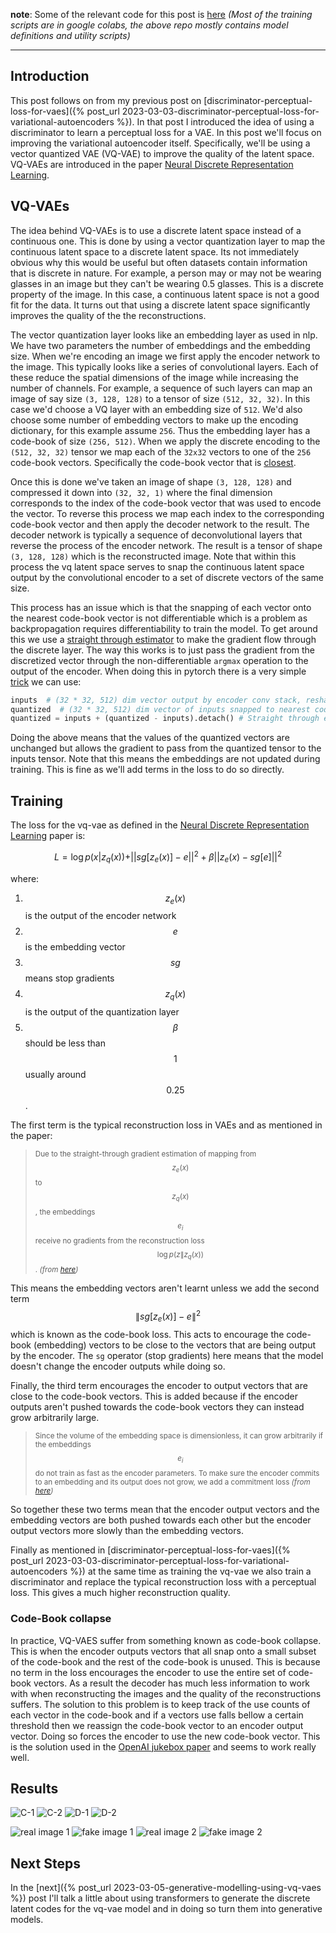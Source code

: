 __note__: Some of the relevant code for this post is [here](https://github.com/mauicv/vaegan) *(Most of the training scripts are in google colabs, the above repo mostly contains model definitions and utility scripts)*

___

## Introduction

This post follows on from my previous post on [discriminator-perceptual-loss-for-vaes]({% post_url 2023-03-03-discriminator-perceptual-loss-for-variational-autoencoders %}). In that post I introduced the idea of using a discriminator to learn a perceptual loss for a VAE. In this post we'll focus on improving the variational autoencoder itself. Specifically, we'll be using a vector quantized VAE (VQ-VAE) to improve the quality of the latent space. VQ-VAEs are introduced in the paper [Neural Discrete Representation Learning](https://arxiv.org/abs/1711.00937).

## VQ-VAEs

The idea behind VQ-VAEs is to use a discrete latent space instead of a continuous one. This is done by using a vector quantization layer to map the continuous latent space to a discrete latent space. Its not immediately obvious why this would be useful but often datasets contain information that is discrete in nature. For example, a person may or may not be wearing glasses in an image but they can't be wearing 0.5 glasses. This is a discrete property of the image. In this case, a continuous latent space is not a good fit for the data. It turns out that using a discrete latent space significantly improves the quality of the the reconstructions.


The vector quantization layer looks like an embedding layer as used in nlp. We have two parameters the number of embeddings and the embedding size. When we're encoding an image we first apply the encoder network to the image. This typically looks like a series of convolutional layers. Each of these reduce the spatial dimensions of the image while increasing the number of channels. For example, a sequence of such layers can map an image of say size `(3, 128, 128)` to a tensor of size `(512, 32, 32)`. In this case we'd choose a VQ layer with an embedding size of `512`. We'd also choose some number of embedding vectors to make up the encoding dictionary, for this example assume `256`. Thus the embedding layer has a code-book of size `(256, 512)`. When we apply the discrete encoding to the `(512, 32, 32)` tensor we map each of the `32x32` vectors to one of the `256` code-book vectors. Specifically the code-book vector that is [closest](https://github.com/mauicv/vaegan/blob/c07da10804fb4b90a099d3c546efbecd93bda1fa/duct/model/latent_spaces/discrete.py#L60).

Once this is done we've taken an image of shape `(3, 128, 128)` and compressed it down into `(32, 32, 1)` where the final dimension corresponds to the index of the code-book vector that was used to encode the vector. To reverse this process we map each index to the corresponding code-book vector and then apply the decoder network to the result. The decoder network is typically a sequence of deconvolutional layers that reverse the process of the encoder network. The result is a tensor of shape `(3, 128, 128)` which is the reconstructed image. Note that within this process the vq latent space serves to snap the continuous latent space output by the convolutional encoder to a set of discrete vectors of the same size.

This process has an issue which is that the snapping of each vector onto the nearest code-book vector is not differentiable which is a problem as backpropagation requires differentiability to train the model. To get around this we use a [straight through estimator](https://hassanaskary.medium.com/intuitive-explanation-of-straight-through-estimators-with-pytorch-implementation-71d99d25d9d0) to make the gradient flow through the discrete layer. The way this works is to just pass the gradient from the discretized vector through the non-differentiable `argmax` operation to the output of the encoder. When doing this in pytorch there is a very simple [trick](https://github.com/mauicv/vaegan/blob/c07da10804fb4b90a099d3c546efbecd93bda1fa/duct/model/latent_spaces/discrete.py#L84) we can use:

```py
inputs  # (32 * 32, 512) dim vector output by encoder conv stack, reshaped and reordered with channel first
quantized  # (32 * 32, 512) dim vector of inputs snapped to nearest code-book vectors
quantized = inputs + (quantized - inputs).detach() # Straight through estimator
```

Doing the above means that the values of the quantized vectors are unchanged but allows the gradient to pass from the quantized tensor to the inputs tensor. Note that this means the embeddings are not updated during training. This is fine as we'll add terms in the loss to do so directly.

## Training

The loss for the vq-vae as defined in the [Neural Discrete Representation Learning](https://arxiv.org/abs/1711.00937) paper is:

$$
L = \log p(x|z_q(x)) + ||sg[z_e(x)] - e||^2 + \beta ||z_e(x) - sg[e]||^2
$$

where:

1. $$z_e(x)$$ is the output of the encoder network
2. $$e$$ is the embedding vector
3. $$sg$$ means stop gradients
4. $$z_q(x)$$ is the output of the quantization layer
5. $$\beta$$ should be less than $$1$$ usually around $$0.25$$. 

The first term is the typical reconstruction loss in VAEs and as mentioned in the paper:

> <sup>Due to the straight-through gradient estimation of mapping from $$z_e(x)$$ to $$z_q(x)$$, the embeddings $$e_i$$ receive no gradients from the reconstruction loss $$\log p(z\|z_q(x))$$. *(from [here](https://arxiv.org/pdf/1711.00937.pdf))*</sup>

This means the embedding vectors aren't learnt unless we add the second term $$\|sg[z_e(x)] - e\|^2$$ which is known as the code-book loss. This acts to encourage the code-book (embedding) vectors to be close to the vectors that are being output by the encoder. The `sg` operator (stop gradients) here means that the model doesn't change the encoder outputs while doing so.

Finally, the third term encourages the encoder to output vectors that are close to the code-book vectors. This is added because if the encoder outputs aren't pushed towards the code-book vectors they can instead grow arbitrarily large.

> <sup>Since the volume of the embedding space is dimensionless, it can grow arbitrarily if the embeddings $$e_i$$ do not train as fast as the encoder parameters. To make sure the encoder commits to an embedding and its output does not grow, we add a commitment loss *(from [here](https://arxiv.org/pdf/1711.00937.pdf))*</sup>

So together these two terms mean that the encoder output vectors and the embedding vectors are both pushed towards each other but the encoder output vectors more slowly than the embedding vectors.

Finally as mentioned in [discriminator-perceptual-loss-for-vaes]({% post_url 2023-03-03-discriminator-perceptual-loss-for-variational-autoencoders %}) at the same time as training the vq-vae we also train a discriminator and replace the typical reconstruction loss with a perceptual loss. This gives a much higher reconstruction quality.

### Code-Book collapse

In practice, VQ-VAES suffer from something known as code-book collapse. This is when the encoder outputs vectors that all snap onto a small subset of the code-book and the rest of the code-book is unused. This is because no term in the loss encourages the encoder to use the entire set of code-book vectors. As a result the decoder has much less information to work with when reconstructing the images and the quality of the reconstructions suffers. The solution to this problem is to keep track of the use counts of each vector in the code-book and if a vectors use falls bellow a certain threshold then we reassign the code-book vector to an encoder output vector. Doing so forces the encoder to use the new code-book vector. This is the solution used in the [OpenAI jukebox paper](https://arxiv.org/pdf/2005.00341.pdf) and seems to work really well.

## Results

![C-1](/posts/vqvaes-and-perceptual-losses/C-1.png)
![C-2](/posts/vqvaes-and-perceptual-losses/C-2.png)
![D-1](/posts/vqvaes-and-perceptual-losses/D-1.png)
![D-2](/posts/vqvaes-and-perceptual-losses/D-2.png)

![real image 1](/posts/vqvaes-and-perceptual-losses/A-real.png) ![fake image 1](/posts/vqvaes-and-perceptual-losses/A-recon.png)
![real image 2](/posts/vqvaes-and-perceptual-losses/B-real.png) ![fake image 2](/posts/vqvaes-and-perceptual-losses/B-recon.png)


## Next Steps

In the [next]({% post_url 2023-03-05-generative-modelling-using-vq-vaes %}) post I'll talk a little about using transformers to generate the discrete latent codes for the vq-vae model and in doing so turn them into generative models.